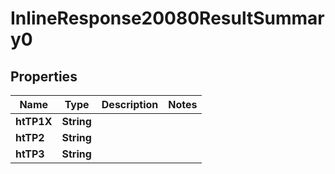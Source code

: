 # InlineResponse20080ResultSummary0

## Properties
Name | Type | Description | Notes
------------ | ------------- | ------------- | -------------
**htTP1X** | **String** |  | 
**htTP2** | **String** |  | 
**htTP3** | **String** |  | 
